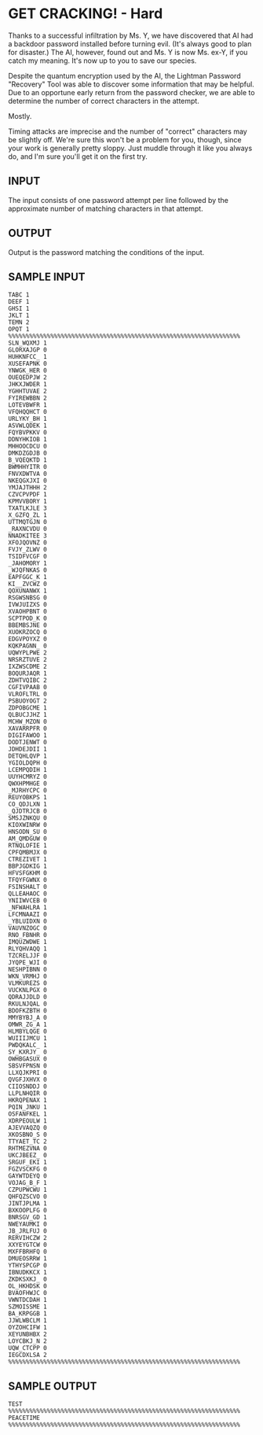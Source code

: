<!-- RATING: HARD -->
<!-- NAME: PASSWORDS -->
<!-- GENERATOR: generate.py -->
# GET CRACKING! - Hard

Thanks to a successful infiltration by Ms. Y, we have discovered that AI had a
backdoor password installed before turning evil. (It's always good to plan for
disaster.) The AI, however, found out and Ms. Y is now Ms. ex-Y, if you catch
my meaning. It's now up to you to save our species.

Despite the quantum encryption used by the AI, the Lightman Password "Recovery"
Tool was able to discover some information that may be helpful. Due to an
opportune early return from the password checker, we are able to determine the
number of correct characters in the attempt.

Mostly.

Timing attacks are imprecise and the number of "correct" characters may be
slightly off. We're sure this won't be a problem for you, though, since your
work is generally pretty sloppy. Just muddle through it like you always do, and
I'm sure you'll get it on the first try.

## INPUT

The input consists of one password attempt per line followed by the approximate
number of matching characters in that attempt.

## OUTPUT

Output is the password matching the conditions of the input.

## SAMPLE INPUT
	TABC 1
	DEEF 1
	GHSI 1
	JKLT 1
	TEMN 2
	OPQT 1
	%%%%%%%%%%%%%%%%%%%%%%%%%%%%%%%%%%%%%%%%%%%%%%%%%%%%%%%%%%%%%%%%%%
	SLN_WQXMJ 1
	GLORXAJGP 0
	HUHKNFCC_ 1
	XUSEFAPNK 0
	YNWGK_HER 0
	OUEQEDPJW 2
	JHKXJWDER 1
	YGHHTUVAE 2
	FYIREWBBN 2
	LOTEVBWFR 1
	VFQHQQHCT 0
	URLYKY_BH 1
	ASVWLQDEK 1
	FQYBVPKKV 0
	DDNYHKIOB 1
	MHHOOCDCU 0
	DMKDZGDJB 0
	B_VQEQKTD 1
	BWMHHYITR 0
	FNVXDWTVA 0
	NKEQGXJXI 0
	YMJAJTHHH 2
	CZVCPVPDF 1
	KPMVVBORY 1
	TXATLKJLE 3
	X_GZFQ_ZL 1
	UTTMQTGJN 0
	_RAXNCVDU 0
	NNADKITEE 3
	XFOJQOVNZ 0
	FVJY_ZLWV 0
	TSIDFVCGF 0
	_JAHOMORY 1
	_WJQFNKAS 0
	EAPFGGC_K 1
	KI__ZVCWZ 0
	QOXUNANWX 1
	RSGWSNBSG 0
	IVWJUIZXS 0
	XVAOHPBNT 0
	SCPTPOD_K 0
	BBEMBSJNE 0
	XUOKRZOCQ 0
	EDGVPOYXZ 0
	KQKPAGNN_ 0
	UQWYPLPWE 2
	NRSRZTUVE 2
	IXZWSCDME 2
	BOQURJAQR 1
	ZDHTVQIBC 2
	CGFIVPAAB 0
	VLROFLTRL 0
	PSBUOYOGT 2
	ZDPOBGCME 1
	QLBUCJJHZ 1
	MCHW_MZON 0
	XAVARRPFR 0
	DIGIFAWOO 1
	DODTJENWT 0
	JDHDEJDII 1
	DETQHLQVP 1
	YGIOLDQPH 0
	LCEMPQDIH 1
	UUYHCMRYZ 0
	QWXHPMHGE 0
	_MJRHYCPC 0
	REUYOBKPS 1
	CO_QDJLXN 1
	_QJDTRJCB 0
	SMSJZNKQU 0
	KIOXWINRW 0
	HNSODN_SU 0
	AM_QMDGUW 0
	RTNQLOFIE 1
	CPFQMBMJX 0
	CTREZIVET 1
	BBPJGDKIG 1
	HFVSFGKHM 0
	TFQYFGWNX 0
	FSINSHALT 0
	QLLEAHAOC 0
	YNIIWVCEB 0
	_NFWAHLRA 1
	LFCMNAAZI 0
	_YBLUIDXN 0
	VAUVNZOGC 0
	RNO_FBNHR 0
	IMQUZWDWE 1
	RLYQHVAQQ 1
	TZCRELJJF 0
	JYQPE_WJI 0
	NESHPIBNN 0
	WKN_VRMHJ 0
	VLMKUREZS 0
	VUCKNLPGX 0
	QDRAJJDLD 0
	RKULNJQAL 0
	BDOFKZBTH 0
	MMYBYBJ_A 0
	OMWR_ZG_A 1
	HLMBYLQGE 0
	WUIIIJMCU 1
	PWDQKALC_ 1
	SY_KXRJY_ 0
	OWHBGASUX 0
	SBSVFPNSN 0
	LLXQJKPRI 0
	QVGFJXHVX 0
	CIIOSNDDJ 0
	LLPLNHQIR 0
	HKRQPENAX 1
	PQIN_JNKU 1
	OSFANFKEL 1
	XDRPEOULW 1
	AJEVVAQZQ 0
	XKOSBNO_S 0
	TTYAET_TC 2
	RHTMEZVNA 0
	UKCJBEEZ_ 0
	SRGUF_EKI 1
	FGZVSCKFG 0
	GAYWTDEYQ 0
	VOJAG_B_F 1
	CZPUPWCWU 1
	QHFQZSCVO 0
	JINTJPLMA 1
	BXKOOPLFG 0
	BNRSGV_GD 1
	NWEYAUMKI 0
	JB_JRLFUJ 0
	RERVIHCZW 2
	XXYEYGTCW 0
	MXFFBRHFQ 0
	DMUEOSRRW 1
	YTHYSPCGP 0
	IBNUDKKCX 1
	ZKDKSXKJ_ 0
	OL_HKHDSK 0
	BVAOFHWJC 0
	VWNTDCDAH 1
	SZMOISSME 1
	BA_KRPGGB 1
	JJWLWBCLM 1
	OYZOHCIFW 1
	XEYUNBHBX 2
	LOYCBKJ_N 2
	UQW_CTCPP 0
	IEGCDXLSA 2
	%%%%%%%%%%%%%%%%%%%%%%%%%%%%%%%%%%%%%%%%%%%%%%%%%%%%%%%%%%%%%%%%%%

## SAMPLE OUTPUT
	TEST
	%%%%%%%%%%%%%%%%%%%%%%%%%%%%%%%%%%%%%%%%%%%%%%%%%%%%%%%%%%%%%%%%%%
	PEACETIME
	%%%%%%%%%%%%%%%%%%%%%%%%%%%%%%%%%%%%%%%%%%%%%%%%%%%%%%%%%%%%%%%%%%

